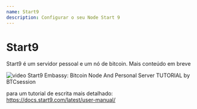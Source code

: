```yaml
---
name: Start9
description: Configurar o seu Node Start 9
---
```


# Start9

Start9 é um servidor pessoal e um nó de bitcoin.
Mais conteúdo em breve

![video](https://www.youtube.com/watch?v=DKBJ3_3ZomU)
Start9 Embassy: Bitcoin Node And Personal Server TUTORIAL by BTCsession

para um tutorial de escrita mais detalhado: https://docs.start9.com/latest/user-manual/
